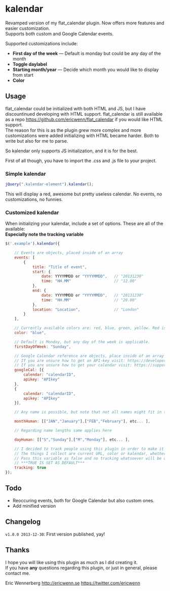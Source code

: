 kalendar
========

Revamped version of my flat_calendar plugin. Now offers more features and easier customization.  
Supports both custom and Google Calendar events. 

Supported customizations include:  
* __First day of the week__ — Default is monday but could be any day of the month
* __Toggle daylabel__
* __Starting month/year__ — Decide which month you would like to display from start
* __Color__

Usage
-------

flat_calendar could be initialized with both HTML and JS, but I have discountinued developing with HTML support. flat_calendar is still available as a repo https://github.com/ericwenn/flat_calendar if you would like HTML support.  
The reason for this is as the plugin grew more complex and more customizations were added initializing with HTML became harder. Both to write but also for me to parse.

So kalendar only supports JS initialization, and it is for the best.

First of all though, you have to import the .css and .js file to your project.

### Simple kalendar

```javascript
jQuery(".kalendar-element").kalendar();	
```
This will display a red, awesome but pretty useless calendar. No events, no customizations, no funnies.

### Customized kalendar

When initializing your kalendar, include a set of options. These are all of the available:  
__Especially note the tracking variable__
```javascript
$('.example').kalendar({

	// Events are objects, placed inside of an array
	events: [
		{
			title: "Title of event",
			start: {
				date: YYYYMMDD or "YYYYMMDD",	// "20131230"
				time: "HH.MM"					// "12.00"
			},
			end: {
				date: YYYYMMDD or "YYYYMMDD",	// "20131230"
				time: "HH.MM"					// "20.00"
			},
			location: "Location",				// "London"
		}
	],

	// Currently available colors are: red, blue, green, yellow. Red is the default.
	color: "blue",

	// Default is Monday, but any day of the week is applicable.
	firstDayOfWeek: "Sunday",

	// Google Calendar reference are objects, place inside of an array to support multiple calendars.
	// If you are unsure how to get an API-key visit: https://developers.google.com/google-apps/calendar/firstapp
	// If you are unsure how to get your calendar visit: https://support.google.com/calendar/answer/63962?hl=en
	googleCal: [{
		calendar: "calendarID",
		apikey: "APIkey"
	},
	{
		calendar: "calendarID",
		apikey: "APIkey"
	}],

	// Any name is possible, but note that not all names might fit in the UI

	monthHuman: [["JAN","January"],["FEB","February"], etc... ],

	// Regarding name lengths same applies here

	dayHuman: [["S","Sunday"],["M","Monday"], etc... ],

	// I decided to track people using this plugin in order to make it even better. 
	// The things I collect are current URL, color or kalendar, whether you decided to show days or not and your selected first day of the week.
	// Pass this variable as false and no tracking whatsoever will be done.
	// ***TRUE IS SET AS DEFAULT*** 
	tracking: true
});

```

Todo
-----
* Reoccuring events, both for Google Calendar but also custom ones.
* Add minified version


Changelog
----
`v1.0.0 2013-12-30`: First version published, yay!


Thanks
-----
I hope you will like using this plugin as much as I did creating it.  
If you have __any__ questions regarding this plugin, or just in general, please contact me.


Eric Wennerberg
http://ericwenn.se
https://twitter.com/ericwenn